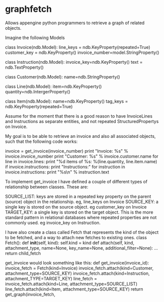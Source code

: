 graphfetch
==========

Allows appengine python programmers to retrieve a graph of related objects. 


Imagine the following Models

class Invoice(ndb.Model):
    line_keys = ndb.KeyProperty(repeated=True)
    customer_key = ndb.KeyProperty()
    invoice_number=model.StringProperty()
    
class Instruction(ndb.Model):
    invoice_key=ndb.KeyProperty()
    text = ndb.TextProperty()

class Customer(ndb.Model):
    name=ndb.StringProperty()

class Line(ndb.Model):
    item=ndb.KeyProperty()
    quantity=ndb.IntergerProperty()

class Item(ndb.Model):
    name=ndb.KeyProperty()
    tag_keys = ndb.KeyProperty(repeated=True)

Assume for the moment that there is a good reason to have InvoiceLines and Instructions as separate 
entities, and not repeated StructuredPropertys on Invoice.

My goal is to be able to retrieve an invoice and also all associated objects, such that the
following code works:

invoice = get_invoice(invoice_number)
print "Invoice: %s" % invoice.invoice_number
print "Customer: %s" % invoice.customer.name
for line in invoice.lines:
    print "%d items of %s: %(line.quantity, line.item.name)
if invoice.instructions:
    print "Instructions:"
	for instruction in invoice.instructions:
	    print "%s\n" % instruction.text

To implement get_invoice I have defined a couple of different types of relationship between classes. These are:

SOURCE_LIST: keys are stored in a repeated key property on the parent (source) object in the relationship. eg, line_keys on Invoice
SOURCE_KEY: a single key is stored on the source object. eg customer_key on Invoice
TARGET_KEY: a single key is stored on the target object. This is the more standard pattern in relational databases where repeated properties are not commonly used. eg invoice_key on Instruction.

I have also create a class called Fetch that represents the kind of the object to be fetched, and a way to attach new fetches to existing ones.
class Fetch():
    def __init__(self, kind):
        self.kind = kind
    def attach(self, kind, attachment_type, name=None, key_name=None, additional_filter=None):
        ...
        return child_fetch

get_invoice would look something like this:
def get_invoice(invoice_id):
	invoice_fetch = Fetch(kind=Invoice)
	invoice_fetch.attach(kind=Customer, attachment_type=SOURCE_KEY)
	invoice_fetch.attach(kind=Instruction, attachment_TYPE=TARGET_KEY)
	line_fetch = invoice_fetch.attach(kind=Line, attachment_type=SOURCE_LIST)
	line_fetch.attach(kind=Item, attachment_type=SOURCE_KEY)
	return get_graph(invoice_fetch, 

